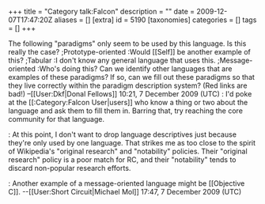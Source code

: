 +++
title = "Category talk:Falcon"
description = ""
date = 2009-12-07T17:47:20Z
aliases = []
[extra]
id = 5190
[taxonomies]
categories = []
tags = []
+++

The following "paradigms" only seem to be used by this language. Is this really the case? 
;Prototype-oriented
:Would [[Self]] be another example of this?
;Tabular
:I don't know any general language that uses this.
;Message-oriented
:Who's doing this?
Can we identify other languages that are examples of these paradigms? If so, can we fill out these paradigms so that they live correctly within the paradigm description system? (Red links are bad!) –[[User:Dkf|Donal Fellows]] 10:21, 7 December 2009 (UTC)
: I'd poke at the [[:Category:Falcon User|users]] who know a thing or two about the language and ask them to fill them in.  Barring that, try reaching the core community for that language.

: At this point, I don't want to drop language descriptives just because they're only used by one language. That strikes me as too close to the spirit of Wikipedia's "original research" and "notability" policies. Their "original research" policy is a poor match for RC, and their "notability" tends to discard non-popular research efforts.

: Another example of a message-oriented language might be [[Objective C]]. --[[User:Short Circuit|Michael Mol]] 17:47, 7 December 2009 (UTC)

